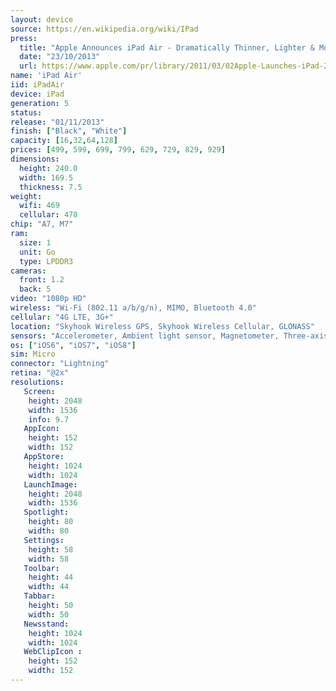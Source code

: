 ```yaml
---
layout: device
source: https://en.wikipedia.org/wiki/IPad
press:
  title: "Apple Announces iPad Air - Dramatically Thinner, Lighter & More Powerful iPad"
  date: "23/10/2013"
  url: https://www.apple.com/pr/library/2011/03/02Apple-Launches-iPad-2.html
name: 'iPad Air'
iid: iPadAir
device: iPad
generation: 5
status:
release: "01/11/2013"
finish: ["Black", "White"]
capacity: [16,32,64,128]
prices: [499, 599, 699, 799, 629, 729, 829, 929]
dimensions:
  height: 240.0
  width: 169.5
  thickness: 7.5
weight:
  wifi: 469
  cellular: 478
chip: "A7, M7"
ram:
  size: 1
  unit: Go
  type: LPDDR3
cameras:
  front: 1.2
  back: 5
video: "1080p HD"
wireless: "Wi-Fi (802.11 a/b/g/n), MIMO, Bluetooth 4.0"
cellular: "4G LTE, 3G+"
location: "Skyhook Wireless GPS, Skyhook Wireless Cellular, GLONASS"
sensors: "Accelerometer, Ambient light sensor, Magnetometer, Three-axis gyroscope"
os: ["iOS6", "iOS7", "iOS8"]
sim: Micro
connector: "Lightning"
retina: "@2x"
resolutions:
   Screen:
    height: 2048
    width: 1536
    info: 9.7
   AppIcon:
    height: 152
    width: 152
   AppStore:
    height: 1024
    width: 1024
   LaunchImage:
    height: 2048
    width: 1536
   Spotlight:
    height: 80
    width: 80
   Settings:
    height: 58
    width: 58
   Toolbar:
    height: 44
    width: 44
   Tabbar:
    height: 50
    width: 50
   Newsstand:
    height: 1024
    width: 1024
   WebClipIcon :
    height: 152
    width: 152
---
```

